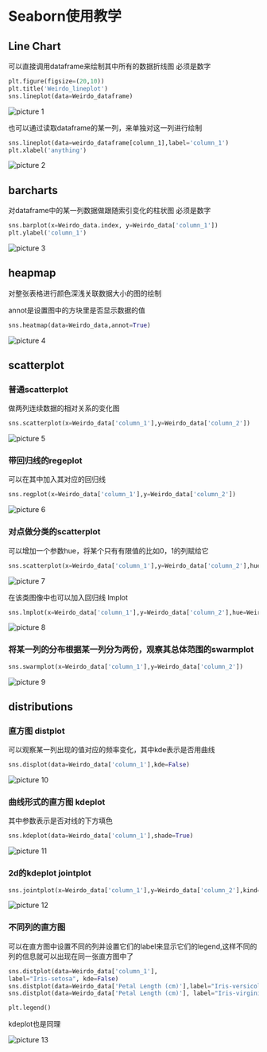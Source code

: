 # Seaborn使用教学

## Line Chart

可以直接调用dataframe来绘制其中所有的数据折线图 必须是数字

```py
plt.figure(figsize=(20,10))
plt.title('Weirdo_lineplot')
sns.lineplot(data=Weirdo_dataframe)
```

![picture 1](images/0d910345846a176294281495380d4f2072fd887a3725ffef1da06fef6343d437.png)  


也可以通过读取dataframe的某一列，来单独对这一列进行绘制

```py
sns.lineplot(data=weirdo_dataframe[column_1],label='column_1')
plt.xlabel('anything')
```

![picture 2](images/b9d2c7fd003c7f671a0fed1afe1c8e85da1bfd0c8e076ef68ecf8040f30efae3.png)  


## barcharts

对dataframe中的某一列数据做跟随索引变化的柱状图 必须是数字

```py
sns.barplot(x=Weirdo_data.index, y=Weirdo_data['column_1'])
plt.ylabel('column_1')
```

![picture 3](images/0952bc508d593ca3802b1e51ce6318415e188f9c7d5183b5baf84bd9b533bf81.png)  

## heapmap

对整张表格进行颜色深浅关联数据大小的图的绘制

annot是设置图中的方块里是否显示数据的值

```py
sns.heatmap(data=Weirdo_data,annot=True)
```

![picture 4](images/29c4e613fc008b8f18c2b290d108a9e9b602199c5b597e8c12302246dd8f17d7.png)  

## scatterplot

### 普通scatterplot

做两列连续数据的相对关系的变化图

```py
sns.scatterplot(x=Weirdo_data['column_1'],y=Weirdo_data['column_2'])
```

![picture 5](images/8eb849b7c84cb9d03ee5c42e7b43f83861fa9528dbdf4b2760e790efb8136e94.png)  

### 带回归线的regeplot

可以在其中加入其对应的回归线

```py
sns.regplot(x=Weirdo_data['column_1'],y=Weirdo_data['column_2'])
```

![picture 6](images/169bcfc7db07aa0623d9c84808ff5f4990cf695e7eec2d4ad761a0cef7513913.png)  

### 对点做分类的scatterplot

可以增加一个参数hue，将某个只有有限值的比如0，1的列赋给它

```py
sns.scatterplot(x=Weirdo_data['column_1'],y=Weirdo_data['column_2'],hue=Weirdo_data('column_3'))
```

![picture 7](images/51993a252d61f06213b9964810bc17c2b11ee10970f2a3130a37dbeb698f5a95.png)  

在该类图像中也可以加入回归线 lmplot

```py
sns.lmplot(x=Weirdo_data['column_1'],y=Weirdo_data['column_2'],hue=Weirdo_data('column_3'))
```

![picture 8](images/4987882a4455eab0c551606b9c4acf20c64387aedaf0b235c1e346c122818b67.png)  

### 将某一列的分布根据某一列分为两份，观察其总体范围的swarmplot

```py
sns.swarmplot(x=Weirdo_data['column_1'],y=Weirdo_data['column_2'])
```

![picture 9](images/55262b5b644a1ae95aa907000dc0279abc6fcdf5037b16e51a43948374e0b6d2.png)  

## distributions

### 直方图 distplot

可以观察某一列出现的值对应的频率变化，其中kde表示是否用曲线

```py
sns.displot(data=Weirdo_data['column_1'],kde=False)
```

![picture 10](images/c9b0cf6e81ea24cfb1e0db4dbeeeb6beaff21313454d9c54be6e9d94e25aa035.png)  


### 曲线形式的直方图 kdeplot

其中参数表示是否对线的下方填色

```py
sns.kdeplot(data=Weirdo_data['column_1'],shade=True)
```

![picture 11](images/afc920b80540473f79b6e3ef1ff87b6be1f3a4e2033ef78e4e36604cda350a5d.png)  


### 2d的kdeplot jointplot

```py
sns.jointplot(x=Weirdo_data['column_1'],y=Weirdo_data['column_2'],kind='kde')
```

![picture 12](images/762e0ae324ca4f6dc23b3a472ce8c80ec2aedc26f208ba76d1dc97ae320a8424.png)  


### 不同列的直方图  

可以在直方图中设置不同的列并设置它们的label来显示它们的legend,这样不同的列的信息就可以出现在同一张直方图中了

```py
sns.distplot(data=Weirdo_data['column_1'],
label="Iris-setosa", kde=False)
sns.distplot(data=Weirdo_data['Petal Length (cm)'],label="Iris-versicolor", kde=False)
sns.distplot(data=Weirdo_data['Petal Length (cm)'], label="Iris-virginica", kde=False)

plt.legend()
```
kdeplot也是同理

![picture 13](images/3e1173be18f328bfc744149cf03db6b5e502769d467913a10687dc97aa02f670.png)  

